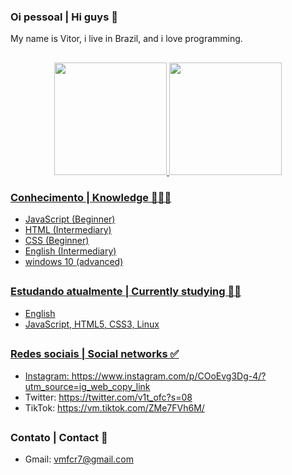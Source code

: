 ### Oi pessoal | Hi guys 👋 
  
  

My name is Vitor, i live in Brazil, and i love programming.
##

 <div align="center">
  <a href="https://github.com/Vmferreira-dev">
  <img height="180em" src="https://github-readme-stats.vercel.app/api?username=VMferreira-dev&show_icons=true&theme=omni&include_all_commits=true&count_private=true"/> 
  <img height="180em" src="https://github-readme-stats.vercel.app/api/top-langs/?username=VMferreira-dev&layout=compact&langs_count=7&theme=omni"/>
    </div>
 


### Conhecimento | Knowledge 👨🏽‍💻
- JavaScript (Beginner)
- HTML (Intermediary)
- CSS (Beginner)
- English (Intermediary)
- windows 10 (advanced)
##
### Estudando atualmente | Currently studying 🕵🏽    
- English
- JavaScript, HTML5, CSS3, Linux

##
### Redes sociais | Social networks ✅
- Instagram: https://www.instagram.com/p/COoEvg3Dg-4/?utm_source=ig_web_copy_link
- Twitter: https://twitter.com/v1t_ofc?s=08
- TikTok: https://vm.tiktok.com/ZMe7FVh6M/
##
### Contato | Contact 🔧
- Gmail: vmfcr7@gmail.com


